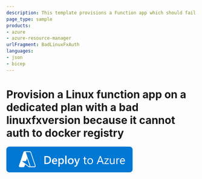 ```yaml
---
description: This template provisions a Function app which should fail to create a linux function with a working container because it cannot auth to docker registry
page_type: sample
products:
- azure
- azure-resource-manager
urlFragment: BadLinuxFxAuth
languages:
- json
- bicep
---
```

# Provision a Linux function app on a dedicated plan with a bad linuxfxversion because it cannot auth to docker registry


[![Deploy To Azure](https://raw.githubusercontent.com/Azure/azure-quickstart-templates/master/1-CONTRIBUTION-GUIDE/images/deploytoazure.svg?sanitize=true)](https://portal.azure.com/#create/Microsoft.Template/uri/https%3A%2F%2Fraw.githubusercontent.com%2Fandrew-manca%2FNewHireScenarios%2Fmain%2FBadLinuxFxAuth%2Fdeploy.json)
